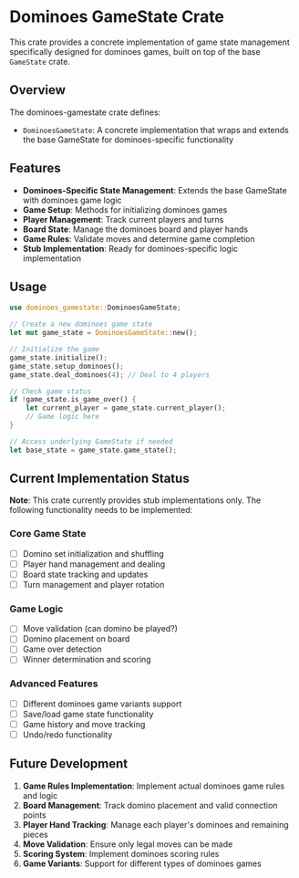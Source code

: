 # Dominoes GameState Crate

This crate provides a concrete implementation of game state management specifically designed for dominoes games, built on top of the base `GameState` crate.

## Overview

The dominoes-gamestate crate defines:

- `DominoesGameState`: A concrete implementation that wraps and extends the base GameState for dominoes-specific functionality

## Features

- **Dominoes-Specific State Management**: Extends the base GameState with dominoes game logic
- **Game Setup**: Methods for initializing dominoes games
- **Player Management**: Track current players and turns
- **Board State**: Manage the dominoes board and player hands
- **Game Rules**: Validate moves and determine game completion
- **Stub Implementation**: Ready for dominoes-specific logic implementation

## Usage

```rust
use dominoes_gamestate::DominoesGameState;

// Create a new dominoes game state
let mut game_state = DominoesGameState::new();

// Initialize the game
game_state.initialize();
game_state.setup_dominoes();
game_state.deal_dominoes(4); // Deal to 4 players

// Check game status
if !game_state.is_game_over() {
    let current_player = game_state.current_player();
    // Game logic here
}

// Access underlying GameState if needed
let base_state = game_state.game_state();
```

## Current Implementation Status

**Note**: This crate currently provides stub implementations only. The following functionality needs to be implemented:

### Core Game State

- [ ] Domino set initialization and shuffling
- [ ] Player hand management and dealing
- [ ] Board state tracking and updates
- [ ] Turn management and player rotation

### Game Logic

- [ ] Move validation (can domino be played?)
- [ ] Domino placement on board
- [ ] Game over detection
- [ ] Winner determination and scoring

### Advanced Features

- [ ] Different dominoes game variants support
- [ ] Save/load game state functionality
- [ ] Game history and move tracking
- [ ] Undo/redo functionality

## Future Development

1. **Game Rules Implementation**: Implement actual dominoes game rules and logic
2. **Board Management**: Track domino placement and valid connection points
3. **Player Hand Tracking**: Manage each player's dominoes and remaining pieces
4. **Move Validation**: Ensure only legal moves can be made
5. **Scoring System**: Implement dominoes scoring rules
6. **Game Variants**: Support for different types of dominoes games
